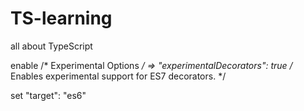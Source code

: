 # TS-learning
all about TypeScript

enable 
 /* Experimental Options */
       => "experimentalDecorators": true /* Enables experimental support for ES7 decorators. */
       
 set
 "target": "es6" 
